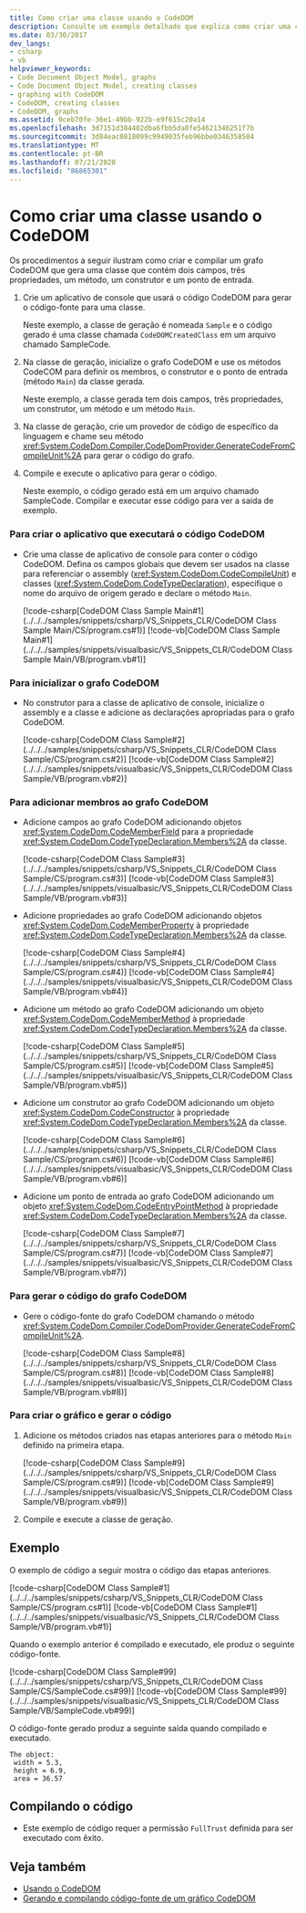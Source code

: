 ```yaml
---
title: Como criar uma classe usando o CodeDOM
description: Consulte um exemplo detalhado que explica como criar uma classe usando o Modelo de Objeto do Documento de Código (CodeDOM).
ms.date: 03/30/2017
dev_langs:
- csharp
- vb
helpviewer_keywords:
- Code Document Object Model, graphs
- Code Document Object Model, creating classes
- graphing with CodeDOM
- CodeDOM, creating classes
- CodeDOM, graphs
ms.assetid: 0ceb70fe-36e1-49bb-922b-e9f615c20a14
ms.openlocfilehash: 3d7151d384402dba6fbb5da8fe54621346251f7b
ms.sourcegitcommit: 3d84eac0818099c9949035feb96bbe0346358504
ms.translationtype: MT
ms.contentlocale: pt-BR
ms.lasthandoff: 07/21/2020
ms.locfileid: "86865301"
---
```

# <a name="how-to-create-a-class-using-codedom"></a>Como criar uma classe usando o CodeDOM
Os procedimentos a seguir ilustram como criar e compilar um grafo CodeDOM que gera uma classe que contém dois campos, três propriedades, um método, um construtor e um ponto de entrada.  
  
1. Crie um aplicativo de console que usará o código CodeDOM para gerar o código-fonte para uma classe.  
  
     Neste exemplo, a classe de geração é nomeada `Sample` e o código gerado é uma classe chamada `CodeDOMCreatedClass` em um arquivo chamado SampleCode.  
  
2. Na classe de geração, inicialize o grafo CodeDOM e use os métodos CodeCOM para definir os membros, o construtor e o ponto de entrada (método `Main`) da classe gerada.  
  
     Neste exemplo, a classe gerada tem dois campos, três propriedades, um construtor, um método e um método `Main`.  
  
3. Na classe de geração, crie um provedor de código de específico da linguagem e chame seu método <xref:System.CodeDom.Compiler.CodeDomProvider.GenerateCodeFromCompileUnit%2A> para gerar o código do grafo.  
  
4. Compile e execute o aplicativo para gerar o código.  
  
     Neste exemplo, o código gerado está em um arquivo chamado SampleCode. Compilar e executar esse código para ver a saída de exemplo.  
  
### <a name="to-create-the-application-that-will-execute-the-codedom-code"></a>Para criar o aplicativo que executará o código CodeDOM  
  
- Crie uma classe de aplicativo de console para conter o código CodeDOM. Defina os campos globais que devem ser usados na classe para referenciar o assembly (<xref:System.CodeDom.CodeCompileUnit>) e classes (<xref:System.CodeDom.CodeTypeDeclaration>), especifique o nome do arquivo de origem gerado e declare o método `Main`.  
  
     [!code-csharp[CodeDOM Class Sample Main#1](../../../samples/snippets/csharp/VS_Snippets_CLR/CodeDOM Class Sample Main/CS/program.cs#1)]
     [!code-vb[CodeDOM Class Sample Main#1](../../../samples/snippets/visualbasic/VS_Snippets_CLR/CodeDOM Class Sample Main/VB/program.vb#1)]  
  
### <a name="to-initialize-the-codedom-graph"></a>Para inicializar o grafo CodeDOM  
  
- No construtor para a classe de aplicativo de console, inicialize o assembly e a classe e adicione as declarações apropriadas para o grafo CodeDOM.  
  
     [!code-csharp[CodeDOM Class Sample#2](../../../samples/snippets/csharp/VS_Snippets_CLR/CodeDOM Class Sample/CS/program.cs#2)]
     [!code-vb[CodeDOM Class Sample#2](../../../samples/snippets/visualbasic/VS_Snippets_CLR/CodeDOM Class Sample/VB/program.vb#2)]  
  
### <a name="to-add-members-to-the-codedom-graph"></a>Para adicionar membros ao grafo CodeDOM  
  
- Adicione campos ao grafo CodeDOM adicionando objetos <xref:System.CodeDom.CodeMemberField> para a propriedade <xref:System.CodeDom.CodeTypeDeclaration.Members%2A> da classe.  
  
     [!code-csharp[CodeDOM Class Sample#3](../../../samples/snippets/csharp/VS_Snippets_CLR/CodeDOM Class Sample/CS/program.cs#3)]
     [!code-vb[CodeDOM Class Sample#3](../../../samples/snippets/visualbasic/VS_Snippets_CLR/CodeDOM Class Sample/VB/program.vb#3)]  
  
- Adicione propriedades ao grafo CodeDOM adicionando objetos <xref:System.CodeDom.CodeMemberProperty> à propriedade <xref:System.CodeDom.CodeTypeDeclaration.Members%2A> da classe.  
  
     [!code-csharp[CodeDOM Class Sample#4](../../../samples/snippets/csharp/VS_Snippets_CLR/CodeDOM Class Sample/CS/program.cs#4)]
     [!code-vb[CodeDOM Class Sample#4](../../../samples/snippets/visualbasic/VS_Snippets_CLR/CodeDOM Class Sample/VB/program.vb#4)]  
  
- Adicione um método ao grafo CodeDOM adicionando um objeto <xref:System.CodeDom.CodeMemberMethod> à propriedade <xref:System.CodeDom.CodeTypeDeclaration.Members%2A> da classe.  
  
     [!code-csharp[CodeDOM Class Sample#5](../../../samples/snippets/csharp/VS_Snippets_CLR/CodeDOM Class Sample/CS/program.cs#5)]
     [!code-vb[CodeDOM Class Sample#5](../../../samples/snippets/visualbasic/VS_Snippets_CLR/CodeDOM Class Sample/VB/program.vb#5)]  
  
- Adicione um construtor ao grafo CodeDOM adicionando um objeto <xref:System.CodeDom.CodeConstructor> à propriedade <xref:System.CodeDom.CodeTypeDeclaration.Members%2A> da classe.  
  
     [!code-csharp[CodeDOM Class Sample#6](../../../samples/snippets/csharp/VS_Snippets_CLR/CodeDOM Class Sample/CS/program.cs#6)]
     [!code-vb[CodeDOM Class Sample#6](../../../samples/snippets/visualbasic/VS_Snippets_CLR/CodeDOM Class Sample/VB/program.vb#6)]  
  
- Adicione um ponto de entrada ao grafo CodeDOM adicionando um objeto <xref:System.CodeDom.CodeEntryPointMethod> à propriedade <xref:System.CodeDom.CodeTypeDeclaration.Members%2A> da classe.  
  
     [!code-csharp[CodeDOM Class Sample#7](../../../samples/snippets/csharp/VS_Snippets_CLR/CodeDOM Class Sample/CS/program.cs#7)]
     [!code-vb[CodeDOM Class Sample#7](../../../samples/snippets/visualbasic/VS_Snippets_CLR/CodeDOM Class Sample/VB/program.vb#7)]  
  
### <a name="to-generate-the-code-from-the-codedom-graph"></a>Para gerar o código do grafo CodeDOM  
  
- Gere o código-fonte do grafo CodeDOM chamando o método <xref:System.CodeDom.Compiler.CodeDomProvider.GenerateCodeFromCompileUnit%2A>.  
  
     [!code-csharp[CodeDOM Class Sample#8](../../../samples/snippets/csharp/VS_Snippets_CLR/CodeDOM Class Sample/CS/program.cs#8)]
     [!code-vb[CodeDOM Class Sample#8](../../../samples/snippets/visualbasic/VS_Snippets_CLR/CodeDOM Class Sample/VB/program.vb#8)]  
  
### <a name="to-create-the-graph-and-generate-the-code"></a>Para criar o gráfico e gerar o código  
  
1. Adicione os métodos criados nas etapas anteriores para o método `Main` definido na primeira etapa.  
  
     [!code-csharp[CodeDOM Class Sample#9](../../../samples/snippets/csharp/VS_Snippets_CLR/CodeDOM Class Sample/CS/program.cs#9)]
     [!code-vb[CodeDOM Class Sample#9](../../../samples/snippets/visualbasic/VS_Snippets_CLR/CodeDOM Class Sample/VB/program.vb#9)]  
  
2. Compile e execute a classe de geração.  
  
## <a name="example"></a>Exemplo  
 O exemplo de código a seguir mostra o código das etapas anteriores.  
  
 [!code-csharp[CodeDOM Class Sample#1](../../../samples/snippets/csharp/VS_Snippets_CLR/CodeDOM Class Sample/CS/program.cs#1)]
 [!code-vb[CodeDOM Class Sample#1](../../../samples/snippets/visualbasic/VS_Snippets_CLR/CodeDOM Class Sample/VB/program.vb#1)]  
  
 Quando o exemplo anterior é compilado e executado, ele produz o seguinte código-fonte.  
  
 [!code-csharp[CodeDOM Class Sample#99](../../../samples/snippets/csharp/VS_Snippets_CLR/CodeDOM Class Sample/CS/SampleCode.cs#99)]
 [!code-vb[CodeDOM Class Sample#99](../../../samples/snippets/visualbasic/VS_Snippets_CLR/CodeDOM Class Sample/VB/SampleCode.vb#99)]  
  
 O código-fonte gerado produz a seguinte saída quando compilado e executado.  
  
```output
The object:  
 width = 5.3,  
 height = 6.9,  
 area = 36.57  
```  
  
## <a name="compiling-the-code"></a>Compilando o código  
  
- Este exemplo de código requer a permissão `FullTrust` definida para ser executado com êxito.  
  
## <a name="see-also"></a>Veja também

- [Usando o CodeDOM](using-the-codedom.md)
- [Gerando e compilando código-fonte de um gráfico CodeDOM](generating-and-compiling-source-code-from-a-codedom-graph.md)
